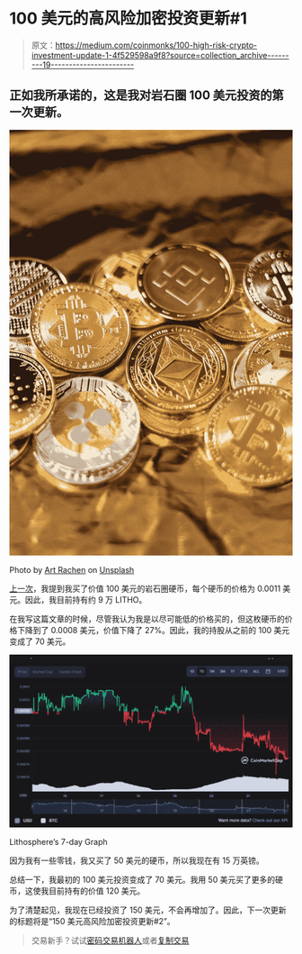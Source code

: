 # 100 美元的高风险加密投资更新#1

> 原文：<https://medium.com/coinmonks/100-high-risk-crypto-investment-update-1-4f529598a9f8?source=collection_archive---------19----------------------->

## 正如我所承诺的，这是我对岩石圈 100 美元投资的第一次更新。

![](img/61c7a927799c630c3cd2d558384783e1.png)

Photo by [Art Rachen](https://unsplash.com/@artrachen?utm_source=unsplash&utm_medium=referral&utm_content=creditCopyText) on [Unsplash](https://unsplash.com/s/photos/crypto?utm_source=unsplash&utm_medium=referral&utm_content=creditCopyText)

[上一次](/coinmonks/i-invested-100-in-a-high-risk-cryptocurrency-to-see-how-it-turns-out-6469ba29e1d8)，我提到我买了价值 100 美元的岩石圈硬币，每个硬币的价格为 0.0011 美元。因此，我目前持有约 9 万 LITHO。

在我写这篇文章的时候，尽管我认为我是以尽可能低的价格买的，但这枚硬币的价格下降到了 0.0008 美元，价值下降了 27%。因此，我的持股从之前的 100 美元变成了 70 美元。

![](img/e0bbcf93dc06cf1aff3e9bc2f2768619.png)

Lithosphere’s 7-day Graph

因为我有一些零钱，我又买了 50 美元的硬币，所以我现在有 15 万英镑。

总结一下，我最初的 100 美元投资变成了 70 美元。我用 50 美元买了更多的硬币，这使我目前持有的价值 120 美元。

为了清楚起见，我现在已经投资了 150 美元，不会再增加了。因此，下一次更新的标题将是“150 美元高风险加密投资更新#2”。

> 交易新手？试试[密码交易机器人](/coinmonks/crypto-trading-bot-c2ffce8acb2a)或者[复制交易](/coinmonks/top-10-crypto-copy-trading-platforms-for-beginners-d0c37c7d698c)